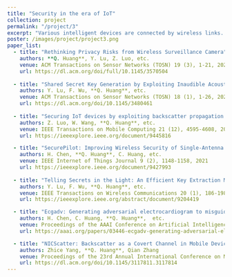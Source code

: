 ```yaml
---
title: "Security in the era of IoT"
collection: project
permalink: "/project/3"
excerpt: "Various intelligent devices are connected by wireless links. As wireless signals are broadcast signals, they can be easily eavesdropped by malicious guys. Besides, the miniaturized design paradigm also leave loopholes in the devices. We focus on studying the security issues in IoT devices/IoT networks, and propose corresponding coutermeasures. In addition to the inherent design deficiency, we also investigate the vulnerability in signal processing flows."
poster: /images/project/project3.png
paper_list:
  - title: "Rethinking Privacy Risks from Wireless Surveillance Camera"
    authors: **Q. Huang**, Y. Lu, Z. Luo, etc.
    venue: ACM Transactions on Sensor Networks (TOSN) 19 (3), 1-21, 2023
    url: https://dl.acm.org/doi/full/10.1145/3570504
  
  - title: "Shared Secret Key Generation by Exploiting Inaudible Acoustic Channels"
    authors: Y. Lu, F. Wu, **Q. Huang**, etc.
    venue: ACM Transactions on Sensor Networks (TOSN) 18 (1), 1-26, 2021
    url: https://dl.acm.org/doi/10.1145/3480461
  
  - title: "Securing IoT devices by exploiting backscatter propagation signatures"
    authors: Z. Luo, W. Wang, **Q. Huang**, etc.
    venue: IEEE Transactions on Mobile Computing 21 (12), 4595-4608, 2021
    url: https://ieeexplore.ieee.org/document/9445816

  - title: "SecurePilot: Improving Wireless Security of Single-Antenna IoT Devices"
    authors: H. Chen, **Q. Huang**, C. Huang, etc.
    venue: IEEE Internet of Things Journal 9 (2), 1148-1158, 2021
    url: https://ieeexplore.ieee.org/document/9427993
  
  - title: "Telling Secrets in the Light: An Efficient Key Extraction Mechanism via Ambient Light"
    authors: Y. Lu, F. Wu, **Q. Huang**, etc.
    venue: IEEE Transactions on Wireless Communications 20 (1), 186-198, 2020
    url: https://ieeexplore.ieee.org/abstract/document/9204419

  - title: "Ecgadv: Generating adversarial electrocardiogram to misguide arrhythmia classification system"
    authors: H. Chen, C. Huang, **Q. Huang**,  etc.
    venue: Proceedings of the AAAI Conference on Artificial Intelligence (AAAI) 34 (04), 3446-3453, 2020
    url: https://aaai.org/papers/03446-ecgadv-generating-adversarial-electrocardiogram-to-misguide-arrhythmia-classification-system/

  - title: "NICScatter: Backscatter as a Covert Channel in Mobile Devices"
    authors: Zhice Yang, **Q. Huang**, Qian Zhang
    venue: Proceedings of the 23rd Annual International Conference on Mobile Computing and Networking (MobiCom), 2017
    url: https://dl.acm.org/doi/10.1145/3117811.3117814
---
```


